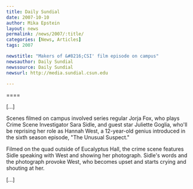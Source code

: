 ```yaml
---
title: Daily Sundial 
date: 2007-10-10
author: Mika Epstein
layout: news
permalink: /news/2007/:title/
categories: [News, Articles]
tags: 2007

newstitle: "Makers of &#8216;CSI' film episode on campus"
newsauthor: Daily Sundial
newssource: Daily Sundial
newsurl: http://media.sundial.csun.edu

---
```

====

[...]

Scenes filmed on campus involved series regular Jorja Fox, who plays Crime Scene Investigator Sara Sidle, and guest star Juliette Goglia, who'll be reprising her role as Hannah West, a 12-year-old genius introduced in the sixth season episode, "The Unusual Suspect."

Filmed on the quad outside of Eucalyptus Hall, the crime scene features Sidle speaking with West and showing her photograph. Sidle's words and the photograph provoke West, who becomes upset and starts crying and shouting at her.

[...]